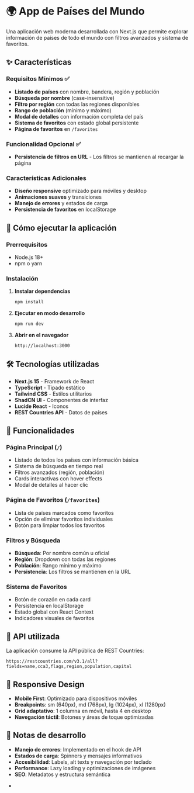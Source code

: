 # 🌍 App de Países del Mundo

Una aplicación web moderna desarrollada con Next.js que permite explorar información de países de todo el mundo con filtros avanzados y sistema de favoritos.

## ✨ Características

### Requisitos Mínimos ✅
- **Listado de países** con nombre, bandera, región y población
- **Búsqueda por nombre** (case-insensitive)
- **Filtro por región** con todas las regiones disponibles
- **Rango de población** (mínimo y máximo)
- **Modal de detalles** con información completa del país
- **Sistema de favoritos** con estado global persistente
- **Página de favoritos** en `/favorites`

### Funcionalidad Opcional ✅
- **Persistencia de filtros en URL** - Los filtros se mantienen al recargar la página

### Características Adicionales
- **Diseño responsive** optimizado para móviles y desktop
- **Animaciones suaves** y transiciones
- **Manejo de errores** y estados de carga
- **Persistencia de favoritos** en localStorage

## 🚀 Cómo ejecutar la aplicación

### Prerrequisitos
- Node.js 18+ 
- npm o yarn

### Instalación

1. **Instalar dependencias**
   ```bash
   npm install
   ```

2. **Ejecutar en modo desarrollo**
   ```bash
   npm run dev
   ```

3. **Abrir en el navegador**
   ```
   http://localhost:3000
   ```
   
## 🛠️ Tecnologías utilizadas

- **Next.js 15** - Framework de React
- **TypeScript** - Tipado estático
- **Tailwind CSS** - Estilos utilitarios
- **ShadCN UI** - Componentes de interfaz
- **Lucide React** - Iconos
- **REST Countries API** - Datos de países

## 📱 Funcionalidades

### Página Principal (`/`)
- Listado de todos los países con información básica
- Sistema de búsqueda en tiempo real
- Filtros avanzados (región, población)
- Cards interactivas con hover effects
- Modal de detalles al hacer clic

### Página de Favoritos (`/favorites`)
- Lista de países marcados como favoritos
- Opción de eliminar favoritos individuales
- Botón para limpiar todos los favoritos

### Filtros y Búsqueda
- **Búsqueda**: Por nombre común u oficial
- **Región**: Dropdown con todas las regiones
- **Población**: Rango mínimo y máximo
- **Persistencia**: Los filtros se mantienen en la URL

### Sistema de Favoritos
- Botón de corazón en cada card
- Persistencia en localStorage
- Estado global con React Context
- Indicadores visuales de favoritos

## 🔧 API utilizada

La aplicación consume la API pública de REST Countries:
```
https://restcountries.com/v3.1/all?fields=name,cca3,flags,region,population,capital
```

## 📱 Responsive Design

- **Mobile First**: Optimizado para dispositivos móviles
- **Breakpoints**: sm (640px), md (768px), lg (1024px), xl (1280px)
- **Grid adaptativo**: 1 columna en móvil, hasta 4 en desktop
- **Navegación táctil**: Botones y áreas de toque optimizadas

## 📝 Notas de desarrollo

- **Manejo de errores**: Implementado en el hook de API
- **Estados de carga**: Spinners y mensajes informativos
- **Accesibilidad**: Labels, alt texts y navegación por teclado
- **Performance**: Lazy loading y optimizaciones de imágenes
- **SEO**: Metadatos y estructura semántica
+
